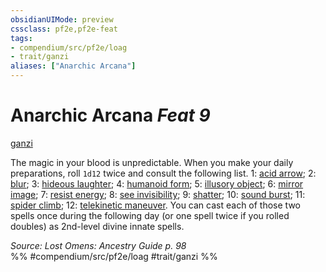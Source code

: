 ```yaml
---
obsidianUIMode: preview
cssclass: pf2e,pf2e-feat
tags:
- compendium/src/pf2e/loag
- trait/ganzi
aliases: ["Anarchic Arcana"]
---
```

# Anarchic Arcana  *Feat 9*  
[ganzi](rules/traits/ganzi-loag.md "Ganzi Ancestry & Heritage Trait")  


The magic in your blood is unpredictable. When you make your daily preparations, roll `1d12` twice and consult the following list. 1: [acid arrow](compendium/spells/acid-arrow.md); 2: [blur](compendium/spells/blur.md); 3: [hideous laughter](compendium/spells/hideous-laughter.md); 4: [humanoid form](compendium/spells/humanoid-form.md); 5: [illusory object](compendium/spells/illusory-object.md); 6: [mirror image](compendium/spells/mirror-image.md); 7: [resist energy](compendium/spells/resist-energy.md); 8: [see invisibility](compendium/spells/see-invisibility.md); 9: [shatter](compendium/spells/shatter.md); 10: [sound burst](compendium/spells/sound-burst.md); 11: [spider climb](compendium/spells/spider-climb.md); 12: [telekinetic maneuver](compendium/spells/telekinetic-maneuver.md). You can cast each of those two spells once during the following day (or one spell twice if you rolled doubles) as 2nd-level divine innate spells.

*Source: Lost Omens: Ancestry Guide p. 98*  
%% #compendium/src/pf2e/loag #trait/ganzi %%